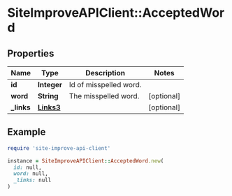# SiteImproveAPIClient::AcceptedWord

## Properties

| Name | Type | Description | Notes |
| ---- | ---- | ----------- | ----- |
| **id** | **Integer** | Id of misspelled word. |  |
| **word** | **String** | The misspelled word. | [optional] |
| **_links** | [**Links3**](Links3.md) |  | [optional] |

## Example

```ruby
require 'site-improve-api-client'

instance = SiteImproveAPIClient::AcceptedWord.new(
  id: null,
  word: null,
  _links: null
)
```

